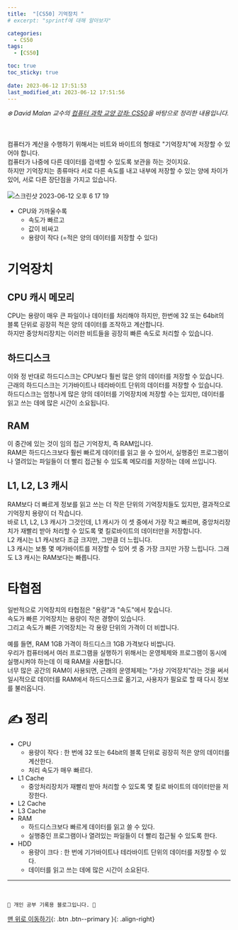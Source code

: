 ```yaml
---
title:  "[CS50] 기억장치 "
# excerpt: "sprintf에 대해 알아보자"

categories:
  - CS50
tags:
  - [CS50]

toc: true
toc_sticky: true
 
date: 2023-06-12 17:51:53
last_modified_at: 2023-06-12 17:51:56
---
```



_❄️ David Malan 교수의 [컴퓨터 과학 교양 강좌: CS50](https://www.edwith.org/cs50/lecture/22798?isDesc=false)을 바탕으로 정리한 내용입니다._

<br>

컴퓨터가 계산을 수행하기 위해서는 비트와 바이트의 형태로 "기억장치"에 저장할 수 있어야 합니다.<br>
컴퓨터가 나중에 다른 데이터를 검색할 수 있도록 보관을 하는 것이지요.<br>
하지만 기억장치는 종류마다 서로 다른 속도를 내고 내부에 저장할 수 있는 양에 차이가 있어, 서로 다른 장단점을 가지고 있습니다.<br><br>
![스크린샷 2023-06-12 오후 6 17 19](https://github.com/minju412/jenkins-test/assets/59405576/948aa1b8-7361-41a0-82b6-554cc63615c4)

- CPU와 가까울수록 
  - 속도가 빠르고
  - 값이 비싸고
  - 용량이 작다 (=적은 양의 데이터를 저장할 수 있다)

# 기억장치

## CPU 캐시 메모리
CPU는 용량이 매우 큰 파일이나 데이터를 처리해야 하지만, 한번에 32 또는 64bit의 블록 단위로 굉장히 적은 양의 데이터를 조작하고 계산합니다.<br>
하지만 중앙처리장치는 이러한 비트들을 굉장히 빠른 속도로 처리할 수 있습니다.

## 하드디스크
이와 정 반대로 하드디스크는 CPU보다 훨씬 많은 양의 데이터를 저장할 수 있습니다. 근래의 하드디스크는 기가바이트나 테라바이트 단위의 데이터를 저장할 수 있습니다.<br>
하드디스크는 엄청나게 많은 양의 데이터를 기억장치에 저장할 수는 있지만, 데이터를 읽고 쓰는 데에 많은 시간이 소요됩니다.

## RAM
이 중간에 있는 것이 임의 접근 기억장치, 즉 RAM입니다.<br>
RAM은 하드디스크보다 훨씬 빠르게 데이터를 읽고 쓸 수 있어서, 실행중인 프로그램이나 열려있는 파일들이 더 빨리 접근될 수 있도록 메모리를 저장하는 데에 쓰입니다.

## L1, L2, L3 캐시
RAM보다 더 빠르게 정보를 읽고 쓰는 더 작은 단위의 기억장치들도 있지만, 결과적으로 기억장치 용량이 더 작습니다.<br>
바로 L1, L2, L3 캐시가 그것인데, L1 캐시가 이 셋 중에서 가장 작고 빠르며, 중앙처리장치가 재빨리 받아 처리할 수 있도록 몇 킬로바이트의 데이터만을 저장합니다. <br>
L2 캐시는 L1 캐시보다 조금 크지만, 그만큼 더 느립니다.<br>
L3 캐시는 보통 몇 메가바이트를 저장할 수 있어 셋 중 가장 크지만 가장 느립니다. 그래도 L3 캐시는 RAM보다는 빠릅니다.


# 타협점
일반적으로 기억장치의 타협점은 "용량"과 "속도"에서 찾습니다.<br>
속도가 빠른 기억장치는 용량이 작은 경향이 있습니다.<br>
그리고 속도가 빠른 기억장치는 각 용량 단위의 가격이 더 비쌉니다.<br><br>
예를 들면, RAM 1GB 가격이 하드디스크 1GB 가격보다 비쌉니다.<br>
우리가 컴퓨터에서 여러 프로그램을 실행하기 위해서는 운영체제와 프로그램이 동시에 실행시켜야 하는데 이 때 RAM을 사용합니다.<br>
너무 많은 공간의 RAM이 사용되면, 근래의 운영체제는 "가상 기억장치"라는 것을 써서 일시적으로 데이터를 RAM에서 하드디스크로 옮기고, 사용자가 필요로 할 때 다시 정보를 불러옵니다.


# ✍️ 정리
- CPU
  - 용량이 작다 : 한 번에 32 또는 64bit의 블록 단위로 굉장히 적은 양의 데이터를 계산한다.
  - 처리 속도가 매우 빠르다.
- L1 Cache
  - 중앙처리장치가 재빨리 받아 처리할 수 있도록 몇 킬로 바이트의 데이터만을 저장한다.
- L2 Cache
- L3 Cache
- RAM
  - 하드디스크보다 빠르게 데이터를 읽고 쓸 수 있다.
  - 실행중인 프로그램이나 열려있는 파일들이 더 빨리 접근될 수 있도록 한다.
- HDD
  - 용량이 크다 : 한 번에 기가바이트나 테라바이트 단위의 데이터를 저장할 수 있다.
  - 데이터를 읽고 쓰는 데에 많은 시간이 소요된다.





***
<br>


    💛 개인 공부 기록용 블로그입니다. 👻

[맨 위로 이동하기](#){: .btn .btn--primary }{: .align-right}
